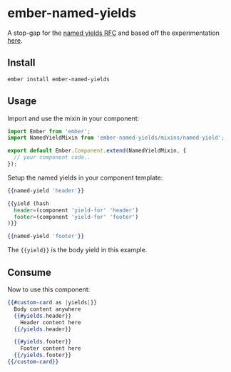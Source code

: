 # ember-named-yields

A stop-gap for the [named yields RFC] and based off the experimentation [here].

## Install

```no-highlight
ember install ember-named-yields
```

## Usage

Import and use the mixin in your component:

```js
import Ember from 'ember';
import NamedYieldMixin from 'ember-named-yields/mixins/named-yield';

export default Ember.Component.extend(NamedYieldMixin, {
  // your component code..
});
```

Setup the named yields in your component template:

```hbs
{{named-yield 'header'}}

{{yield (hash
  header=(component 'yield-for' 'header')
  footer=(component 'yield-for' 'footer')
)}}

{{named-yield 'footer'}}
```

The `{{yield}}` is the body yield in this example.

## Consume

Now to use this component:

```hbs
{{#custom-card as |yields|}}
  Body content anywhere
  {{#yields.header}}
    Header content here
  {{/yields.header}}

  {{#yields.footer}}
    Footer content here
  {{/yields.footer}}
{{/custom-card}}
```


[named yields RFC]: https://github.com/emberjs/rfcs/pull/72
[here]: https://github.com/knownasilya/ember-yielded-portals